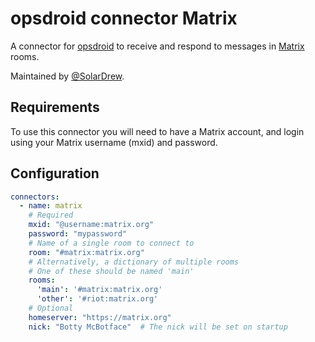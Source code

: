 # opsdroid connector Matrix

A connector for [opsdroid](https://github.com/opsdroid/opsdroid) to receive and respond to messages in [Matrix](https://matrix.org/) rooms. 

Maintained by [@SolarDrew](https://github.com/SolarDrew).

## Requirements

To use this connector you will need to have a Matrix account, and login using your Matrix username (mxid) and password.

## Configuration

```yaml
connectors:
  - name: matrix
    # Required
    mxid: "@username:matrix.org"
    password: "mypassword"
    # Name of a single room to connect to
    room: "#matrix:matrix.org"
    # Alternatively, a dictionary of multiple rooms
    # One of these should be named 'main'
    rooms:
      'main': '#matrix:matrix.org'
      'other': '#riot:matrix.org'
    # Optional
    homeserver: "https://matrix.org"
    nick: "Botty McBotface"  # The nick will be set on startup
```
